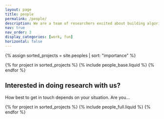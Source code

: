 ```yaml
---
layout: page
title: people
permalink: /people/
description: We are a team of researchers excited about building algorithms that perceive and understand our world
nav: true
nav_order: 3
display_categories: [work, fun]
horizontal: false
---
```



{% assign sorted_projects = site.peoples | sort: "importance" %}


  <div>
      <div class="row row-cols-2 row-cols-md-3 row-cols-lg-6 g-4">
    {% for project in sorted_projects %}
      {% include people_base.liquid %}
    {% endfor %}
    </div>
  </div>




<h2> Interested in doing research with us?</h2>
<p>
How best to get in touch depends on your situation. Are you…
</p>

<!-- pages/projects.md -->
<div class="peoples">


<!-- Display projects without categories -->


  <!-- Generate cards for each project -->


  <div class=" background-dotted  row g-4 mt-2">
    <div class="people-profiles">
    {% for project in sorted_projects %}
      {% include people_full.liquid %}
    {% endfor %}
    </div>
  </div>



</div>
<script>

</script>